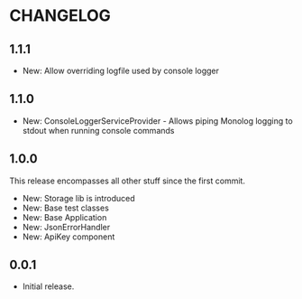 CHANGELOG
=========

1.1.1
-----

* New: Allow overriding logfile used by console logger

1.1.0
-----

* New: ConsoleLoggerServiceProvider - Allows piping Monolog logging to stdout when running console commands

1.0.0
-----

This release encompasses all other stuff since the first commit.

* New: Storage lib is introduced
* New: Base test classes
* New: Base Application
* New: JsonErrorHandler
* New: ApiKey component

0.0.1
-----
* Initial release.
